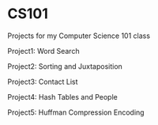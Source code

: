 # CS101
Projects for my Computer Science 101 class

Project1: Word Search

Project2: Sorting and Juxtaposition

Project3: Contact List

Project4: Hash Tables and People

Project5: Huffman Compression Encoding
